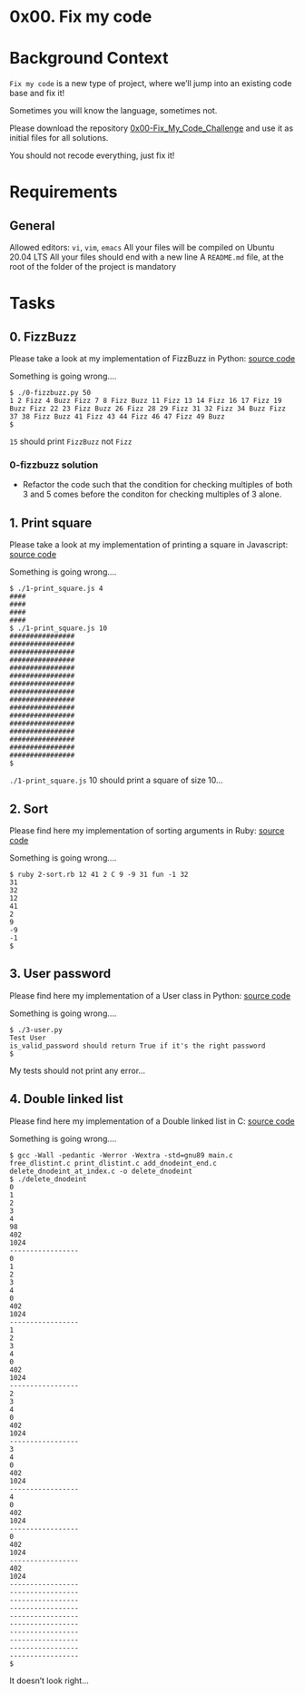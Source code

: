 # 0x00. Fix my code
# Background Context
```Fix my code``` is a new type of project, where we’ll jump into an existing code base and fix it!

Sometimes you will know the language, sometimes not.

Please download the repository [0x00-Fix_My_Code_Challenge](https://intranet.alxswe.com/rltoken/GLYjW57NUS-s-JEsfjuNFA) and use it as initial files for all solutions.

You should not recode everything, just fix it!

# Requirements
## General
Allowed editors: ```vi```, ```vim```, ```emacs```
All your files will be compiled on Ubuntu 20.04 LTS
All your files should end with a new line
A ```README.md``` file, at the root of the folder of the project is mandatory

# Tasks
## 0. FizzBuzz
Please take a look at my implementation of FizzBuzz in Python: [source code](https://github.com/alx-tools/0x00-Fix_My_Code_Challenge/blob/master/0-fizzbuzz.py)

Something is going wrong….
```
$ ./0-fizzbuzz.py 50
1 2 Fizz 4 Buzz Fizz 7 8 Fizz Buzz 11 Fizz 13 14 Fizz 16 17 Fizz 19 Buzz Fizz 22 23 Fizz Buzz 26 Fizz 28 29 Fizz 31 32 Fizz 34 Buzz Fizz 37 38 Fizz Buzz 41 Fizz 43 44 Fizz 46 47 Fizz 49 Buzz
$
```
```15``` should print ```FizzBuzz``` not ```Fizz```

### 0-fizzbuzz solution
- Refactor the code such that the condition for checking multiples of both 3 and 5 comes before the conditon for checking multiples of 3 alone.

## 1. Print square
Please take a look at my implementation of printing a square in Javascript: [source code](hhttps://github.com/alx-tools/0x00-Fix_My_Code_Challenge/blob/master/1-print_square.js)

Something is going wrong….
```
$ ./1-print_square.js 4
####
####
####
####
$ ./1-print_square.js 10
################
################
################
################
################
################
################
################
################
################
################
################
################
################
################
################
$
```

```./1-print_square.js``` 10 should print a square of size 10…

## 2. Sort
Please find here my implementation of sorting arguments in Ruby: [source code](https://github.com/alx-tools/0x00-Fix_My_Code_Challenge/blob/master/2-sort.rb)

Something is going wrong….
```
$ ruby 2-sort.rb 12 41 2 C 9 -9 31 fun -1 32
31
32
12
41
2
9
-9
-1
$
```

## 3. User password
Please find here my implementation of a User class in Python: [source code](https://github.com/alx-tools/0x00-Fix_My_Code_Challenge/blob/master/3-user.py)

Something is going wrong….
```
$ ./3-user.py 
Test User
is_valid_password should return True if it's the right password
$
```
My tests should not print any error…

## 4. Double linked list
Please find here my implementation of a Double linked list in C: [source code](https://github.com/alx-tools/0x00-Fix_My_Code_Challenge/tree/master/4-delete_dnodeint)

Something is going wrong….
```
$ gcc -Wall -pedantic -Werror -Wextra -std=gnu89 main.c free_dlistint.c print_dlistint.c add_dnodeint_end.c delete_dnodeint_at_index.c -o delete_dnodeint
$ ./delete_dnodeint 
0
1
2
3
4
98
402
1024
-----------------
0
1
2
3
4
0
402
1024
-----------------
1
2
3
4
0
402
1024
-----------------
2
3
4
0
402
1024
-----------------
3
4
0
402
1024
-----------------
4
0
402
1024
-----------------
0
402
1024
-----------------
402
1024
-----------------
-----------------
-----------------
-----------------
-----------------
-----------------
-----------------
-----------------
-----------------
-----------------
$
```
It doesn’t look right…
